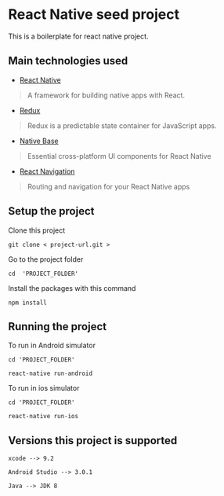 # React Native seed project

This is a boilerplate for react native project.


## Main technologies used

- [React Native](https://github.com/facebook/react-native)

> A framework for building native apps with React.

- [Redux](http://redux.js.org/)

> Redux is a predictable state container for JavaScript apps.

- [Native Base](https://nativebase.io/)

> Essential cross-platform UI components for React Native

- [React Navigation](https://reactnavigation.org/)

> Routing and navigation for your React Native apps


## Setup the project

Clone this project

```
git clone < project-url.git >

```
Go to the project folder

```
cd  'PROJECT_FOLDER'

```
Install the packages with this command

```
npm install

```

## Running the project

To run in Android simulator

```
cd 'PROJECT_FOLDER'

react-native run-android

```

To run in ios simulator

```
cd 'PROJECT_FOLDER'

react-native run-ios

```

## Versions this project is supported

```
xcode --> 9.2

Android Studio --> 3.0.1

Java --> JDK 8

```
